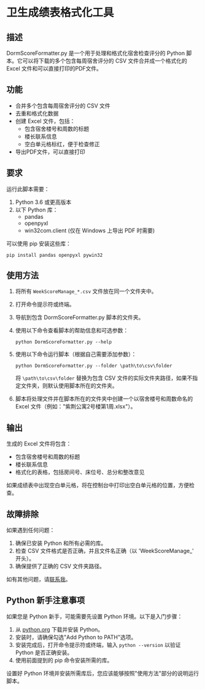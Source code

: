 # 卫生成绩表格式化工具

## 描述

DormScoreFormatter.py 是一个用于处理和格式化宿舍检查评分的 Python 脚本。它可以将下载的多个包含每周宿舍评分的 CSV 文件合并成一个格式化的 Excel 文件和可以直接打印的PDF文件。

## 功能

- 合并多个包含每周宿舍评分的 CSV 文件
- 去重和格式化数据
- 创建 Excel 文件，包括：
  - 包含宿舍楼号和周数的标题
  - 楼长联系信息
  - 空白单元格标红，便于检查修正
- 导出PDF文件，可以直接打印

## 要求

运行此脚本需要：

1. Python 3.6 或更高版本
2. 以下 Python 库：
   - pandas
   - openpyxl
   - win32com.client (仅在 Windows 上导出 PDF 时需要)

可以使用 pip 安装这些库：

```
pip install pandas openpyxl pywin32
```

## 使用方法

1. 将所有 `WeekScoreManage_*.csv` 文件放在同一个文件夹中。

2. 打开命令提示符或终端。

3. 导航到包含 DormScoreFormatter.py 脚本的文件夹。

4. 使用以下命令查看脚本的帮助信息和可选参数：

   ```
   python DormScoreFormatter.py --help
   ```

5. 使用以下命令运行脚本（根据自己需要添加参数）：

   ```
   python DormScoreFormatter.py --folder \path\to\csv\folder
   ```

   将 `\path\to\csv\folder` 替换为包含 CSV 文件的实际文件夹路径，如果不指定文件夹，则默认使用脚本所在的文件夹。

6. 脚本将处理文件并在脚本所在的文件夹中创建一个以宿舍楼号和周数命名的 Excel 文件（例如："紫荆公寓2号楼第1周.xlsx"）。

## 输出

生成的 Excel 文件将包含：

- 包含宿舍楼号和周数的标题
- 楼长联系信息
- 格式化的表格，包括房间号、床位号、总分和整改意见

如果成绩表中出现空白单元格，将在控制台中打印出空白单元格的位置，方便检查。

## 故障排除

如果遇到任何问题：

1. 确保已安装 Python 和所有必需的库。
2. 检查 CSV 文件格式是否正确，并且文件名正确（以 'WeekScoreManage_' 开头）。
3. 确保提供了正确的 CSV 文件夹路径。

如有其他问题，请[联系我](mailto:sunnycloudyang@outlook.com)。

## Python 新手注意事项

如果您是 Python 新手，可能需要先设置 Python 环境。以下是入门步骤：

1. 从 [python.org](https://www.python.org/downloads/) 下载并安装 Python。
2. 安装时，请确保勾选"Add Python to PATH"选项。
3. 安装完成后，打开命令提示符或终端，输入 `python --version` 以验证 Python 是否正确安装。
4. 使用前面提到的 pip 命令安装所需的库。

设置好 Python 环境并安装所需库后，您应该能够按照"使用方法"部分的说明运行脚本。
